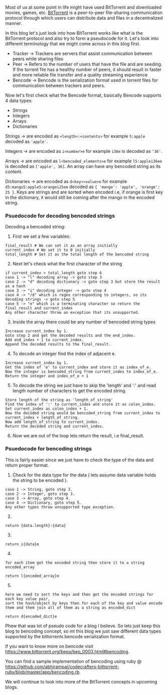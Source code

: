 Most of us at some point in life might have used BitTorrent and downloaded movies, games, etc. [BitTorrent](https://www.bittorrent.com/) is a peer-to-peer file-sharing communication protocol through which users can distribute data and files in a decentralized manner.

In this blog let's just look into how BitTorrent works like what is the BitTorrent protocol and also try to form a pseudocode for it. Let's look into different terminology that we might come across in this blog first.

- Tracker -> Trackers are servers that assist communication between peers while sharing files
- Peer -> Refers to the number of users that have the file and are seeding. If the torrent file has a healthy number of peers, it should result in faster and more reliable file transfer and a quality streaming experience
- Bencode -> Bencode is the serialization format used in torrent files for communication between trackers and peers.

Now let's first check what the Bencode format, basically Bencode supports 4 data types:
- Strings
- Integers
- Arrays
- Dictionaries

Strings -> are encoded as `<length>:<contents>` for example `5:apple` decoded as `'apple'`.

Integers -> are encoded as `i<number>e` for example `i36e` is decoded as `'36'`.

Arrays -> are encoded as `l<bencoded_elements>e` for example `l5:applei36ee` is decoded as `['apple', 36]`. An array can have any bencoded string as its content.

Dictionaries -> are encoded as `d<key><value>e` for example `d5:mango5:apple5:orangei25ee` decoded as `{ 'mango': 'apple', 'orange': 25 }`. Keys are strings and are sorted when encoded i.e, if orange is first key in the dictionary, it would still be coming after the mango in the encoded string.

### Psuedocode for decoding bencoded strings

Decoding a bencoded string:
1. First we set a few variables:
```
final_result # We can set it as an array initially
current_index # We set it to 0 initially
total_length # Set it as the total length of the bencoded string
```

2. Next let's check what the first character of the string
```
if current_index > total_length goto step 6
case 1 -> "l" decoding array -> goto step 3
case 2 -> "d" decoding dictionary -> goto step 3 but store the result as a hash
case 3 -> "i" decoding integer -> goto step 4
case 4 -> "/d" which is regex corresponding to integers, so its decoding strings -> goto step 5
case 5 -> "e" which is a terminating character so return the final_result and current_index
Any other character throw an exception that its unsupported.
```

3. Inside the array there could be any number of bencoded string types
```
Increase current_index by 1.
Goto step 2 and get the decoded results and the end_index.
Add end_index + 1 to current_index.
Append the decoded results to the final_result.
```

4. To decode an integer find the index of adjacent e.
```
Increase current_index by 1.
Get the index of 'e' to current_index and store it as index_of_e.
Now the integer is bencoded_string from current_index to index_of_e.
Return the integer and index_of_e + 1
```

5. To decode the string we just have to skip the 'length' and ':' and read length number of characters to get the encoded string.
```
Store length of the string as 'length_of_string'
Find the index of ':' to current_index and store it as colon_index.
Set current_index as colon_index + 1.
Now the decoded string would be bencoded_string from current_index to current_index + length_of_string.
Now add length_of_string to current_index.
Return the decoded string and current_index.
```

6. Now we are out of the loop lets return the result, i.e final_result.

### Psuedocode for bencoding strings
This is fairly easier since we just have to check the type of the data and return proper format.


1. Check for the data type for the data ( lets assume data variable holds the string to be encoded ).
```
case 1 -> String, goto step 2. 
case 2 -> Integer, goto step 3.
case 3 -> Array, goto step 4.
case 4 -> Dictionary, goto step 5.
Any other types throw unsupported type exception.
```

2. 
```
return {data.length}:{data}
```

3.
```
return i{data}e
```

4.
```
for each item get the encoded string then store it to a string encoded_array

return l{encoded_array}e
```

5.
```
here we need to sort the keys and then get the encoded strings for each key value pair,
sort the hash/object by keys then for each of the key and value encode them and them join all of them as a string as encoded_dict

return d{encoded_dict}e
```

Phew that was lot of pseudo code for a blog I believe. So lets just keep this blog to bencoding concept, so int this blog we just saw different data types supported by the bittorrents bencode serialization format.

If you want to know more on bencode visit https://www.bittorrent.org/beps/bep_0003.html#bencoding.

You can find a sample implementation of bencoding using ruby @ https://github.com/abhirampai/codecrafters-bittorrent-ruby/blob/master/app/bencoding.rb.

We will continue to look into more of the BitTorrent concepts in upcoming blogs.
